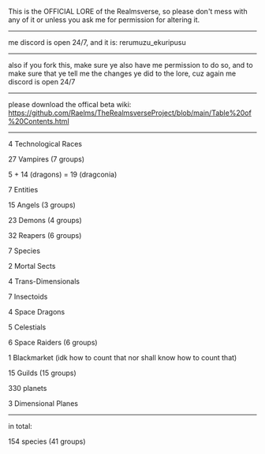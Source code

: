 This is the OFFICIAL LORE of the Realmsverse, so please don't mess with any of it or unless you ask me for permission for altering it.
***
me discord is open 24/7, and it is: rerumuzu_ekuripusu
***
also if you fork this, make sure ye also have me permission to do so, and to make sure that ye tell me the changes ye did to the lore, cuz again me discord is open 24/7
***
please download the offical beta wiki: https://github.com/Raelms/TheRealmsverseProject/blob/main/Table%20of%20Contents.html
***
4 Technological Races

27 Vampires (7 groups)

5 + 14 (dragons) = 19 (dragconia)

7 Entities

15 Angels (3 groups)

23 Demons (4 groups)

32 Reapers (6 groups)

7 Species

2 Mortal Sects

4 Trans-Dimensionals

7 Insectoids

4 Space Dragons

5 Celestials

6 Space Raiders (6 groups)

1 Blackmarket (idk how to count that nor shall know how to count that)

15 Guilds (15 groups)

330 planets

3 Dimensional Planes

---

in total:


154 species (41 groups)
